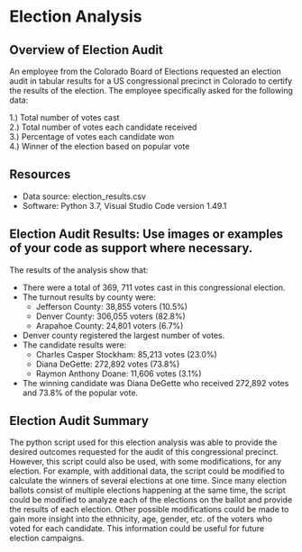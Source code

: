# Election Analysis

## Overview of Election Audit
An employee from the Colorado Board of Elections requested an election audit in tabular results for a US congressional precinct in Colorado to certify the results of the election.  The employee specifically asked for the following data:

1.) Total number of votes cast<br />
2.) Total number of votes each candidate received<br />
3.) Percentage of votes each candidate won<br />
4.) Winner of the election based on popular vote

## Resources
- Data source: election_results.csv
- Software: Python 3.7, Visual Studio Code version 1.49.1

## Election Audit Results: Use images or examples of your code as support where necessary.
The results of the analysis show that:
 - There were a total of 369, 711 votes cast in this congressional election.
 - The turnout results by county were:
    - Jefferson County: 38,855 voters (10.5%)<br />
    - Denver County: 306,055 voters (82.8%)<br />
    - Arapahoe County: 24,801 voters (6.7%)
 - Denver county registered the largest number of votes.
 - The candidate results were:
    - Charles Casper Stockham: 85,213 votes (23.0%)<br />
    - Diana DeGette: 272,892 votes (73.8%)<br /> 
    - Raymon Anthony Doane: 11,606 votes (3.1%)
 - The winning candidate was Diana DeGette who received 272,892 votes and 73.8% of the popular vote.

## Election Audit Summary

The python script used for this election analysis was able to provide the desired outcomes requested for the audit of this congressional precinct.  However, this script could also be used, with some modifications, for any election.  For example, with additional data, the script could be modified to calculate the winners of several elections at one time.  Since many election ballots consist of multiple elections happening at the same time, the script could be modified to analyze each of the elections on the ballot and provide the results of each election.   Other possible modifications could be made to gain more insight into the ethnicity, age, gender, etc. of the voters who voted for each candidate.  This information could be useful for future election campaigns.

